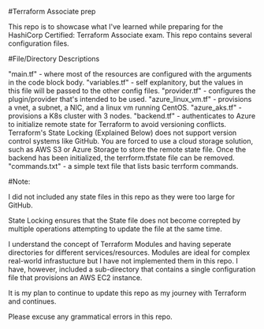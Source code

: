 #Terraform Associate prep 

This repo is to showcase what I've learned while preparing for the HashiCorp Certified: Terraform Associate exam. This repo contains several configuration files. 



#File/Directory Descriptions 

"main.tf" - where most of the resources are configured with the arguments in the code block body. 
"variables.tf" - self explanitory, but the values in this file will be passed to the other config files. 
"provider.tf" - configures the plugin/provider that's intended to be used. 
"azure_linux_vm.tf" - provisions a vnet, a subnet, a NIC, and a linux vm running CentOS.
"azure_aks.tf" - provisions a K8s cluster with 3 nodes.
"backend.tf" - authenticates to Azure to initialize remote state for Terraform to avoid versioning conflicts. Terraform's State Locking (Explained Below) does not support version control systems like GitHub. You are forced to use a cloud storage solution, such as AWS S3 or Azure Storage to store the remote state file. Once the backend has been initialized, the terrform.tfstate file can be removed. 
"commands.txt" - a simple text file that lists basic terrform commands. 

#Note:

I did not included any state files in this repo as they were too large for GitHub. 

State Locking ensures that the State file does not become correpted by multiple operations attempting to update the file at the same time.

I understand the concept of Terraform Modules and having seperate directories for different services/resources. Modules are ideal for complex real-world infrastucture but I have not implemented them in this repo. I have, however, included a sub-directory that contains a single configuration file that provisions an AWS EC2 instance. 

It is my plan to continue to update this repo as my journey with Terraform and continues.

Please excuse any grammatical errors in this repo. 